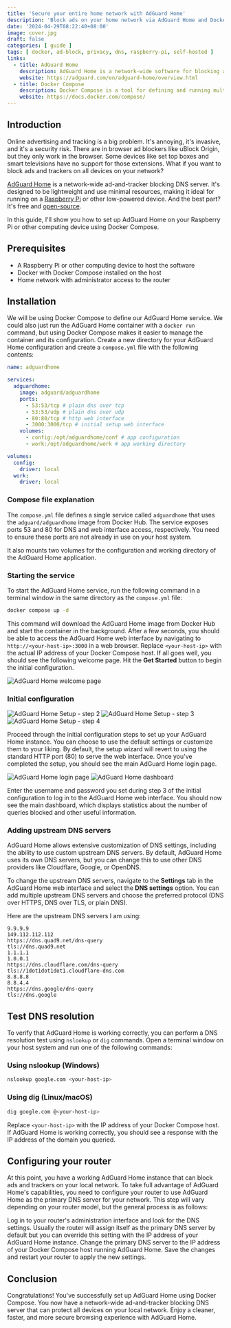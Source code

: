 ```yaml
---
title: 'Secure your entire home network with AdGuard Home'
description: 'Block ads on your home network via AdGuard Home and Docker Compose'
date: '2024-04-29T08:22:40+08:00'
image: cover.jpg
draft: false
categories: [ guide ]
tags: [ docker, ad-block, privacy, dns, raspberry-pi, self-hosted ]
links:
  - title: AdGuard Home
    description: AdGuard Home is a network-wide software for blocking ads & tracking.
    website: https://adguard.com/en/adguard-home/overview.html
  - title: Docker Compose
    description: Docker Compose is a tool for defining and running multi-container applications. It is the key to unlocking a streamlined and efficient development and deployment experience.
    website: https://docs.docker.com/compose/
---
```


## Introduction

Online advertising and tracking is a big problem. It's annoying, it's invasive, and it's a security risk. There are in browser ad blockers like uBlock Origin, but they only work in the browser. Some devices like set top boxes and smart televisions have no support for those extensions. What if you want to block ads and trackers on all devices on your network?

[AdGuard Home](https://adguard.com/en/adguard-home/overview.html) is a network-wide ad-and-tracker blocking DNS server. It's designed to be lightweight and use minimal resources, making it ideal for running on a [Raspberry Pi](https://www.raspberrypi.org/) or other low-powered device. And the best part? It's free and [open-source](https://github.com/AdguardTeam/AdGuardHome).

In this guide, I'll show you how to set up AdGuard Home on your Raspberry Pi or other computing device using Docker Compose.

## Prerequisites

- A Raspberry Pi or other computing device to host the software
- Docker with Docker Compose installed on the host
- Home network with administrator access to the router

## Installation

We will be using Docker Compose to define our AdGuard Home service. We could also just run the AdGuard Home container with a `docker run` command, but using Docker Compose makes it easier to manage the container and its configuration. Create a new directory for your AdGuard Home configuration and create a `compose.yml` file with the following contents:

```yaml
name: adguardhome

services:
  adguardhome:
    image: adguard/adguardhome
    ports:
      - 53:53/tcp # plain dns over tcp
      - 53:53/udp # plain dns over udp
      - 80:80/tcp # http web interface
      - 3000:3000/tcp # initial setup web interface
    volumes:
      - config:/opt/adguardhome/conf # app configuration
      - work:/opt/adguardhome/work # app working directory

volumes:
  config:
    driver: local
  work:
    driver: local
```

### Compose file explanation

The `compose.yml` file defines a single service called `adguardhome` that uses the `adguard/adguardhome` image from Docker Hub. The service exposes ports 53 and 80 for DNS and web interface access, respectively. You need to ensure these ports are not already in use on your host system.

It also mounts two volumes for the configuration and working directory of the AdGuard Home application.

### Starting the service

To start the AdGuard Home service, run the following command in a terminal window in the same directory as the `compose.yml` file:

```bash
docker compose up -d
```

This command will download the AdGuard Home image from Docker Hub and start the container in the background. After a few seconds, you should be able to access the AdGuard Home web interface by navigating to `http://<your-host-ip>:3000` in a web browser. Replace `<your-host-ip>` with the actual IP address of your Docker Compose host. If all goes well, you should see the following welcome page. Hit the **Get Started** button to begin the initial configuration.

![AdGuard Home welcome page](setup-images/step1.png)

### Initial configuration

![AdGuard Home Setup - step 2](setup-images/step2.png)
![AdGuard Home Setup - step 3](setup-images/step3.png)
![AdGuard Home Setup - step 4](setup-images/step4.png)

Proceed through the initial configuration steps to set up your AdGuard Home instance. You can choose to use the default settings or customize them to your liking. By default, the setup wizard will revert to using the standard HTTP port (80) to serve the web interface. Once you've completed the setup, you should see the main AdGuard Home login page.

![AdGuard Home login page](main-images/login.png)
![AdGuard Home dashboard](main-images/dashboard.png)

Enter the username and password you set during step 3 of the initial configuration to log in to the AdGuard Home web interface. You should now see the main dashboard, which displays statistics about the number of queries blocked and other useful information.

### Adding upstream DNS servers

AdGuard Home allows extensive customization of DNS settings, including the ability to use custom upstream DNS servers. By default, AdGuard Home uses its own DNS servers, but you can change this to use other DNS providers like Cloudflare, Google, or OpenDNS.

To change the upstream DNS servers, navigate to the **Settings** tab in the AdGuard Home web interface and select the **DNS settings** option. You can add multiple upstream DNS servers and choose the preferred protocol (DNS over HTTPS, DNS over TLS, or plain DNS).

Here are the upstream DNS servers I am using:
```
9.9.9.9
149.112.112.112
https://dns.quad9.net/dns-query
tls://dns.quad9.net
1.1.1.1
1.0.0.1
https://dns.cloudflare.com/dns-query
tls://1dot1dot1dot1.cloudflare-dns.com
8.8.8.8
8.8.4.4
https://dns.google/dns-query
tls://dns.google
```

## Test DNS resolution

To verify that AdGuard Home is working correctly, you can perform a DNS resolution test using `nslookup` or `dig` commands. Open a terminal window on your host system and run one of the following commands:

### Using nslookup (Windows)
```bash
nslookup google.com <your-host-ip>
```

### Using dig (Linux/macOS)
```bash
dig google.com @<your-host-ip>
```

Replace `<your-host-ip>` with the IP address of your Docker Compose host. If AdGuard Home is working correctly, you should see a response with the IP address of the domain you queried.

## Configuring your router

At this point, you have a working AdGuard Home instance that can block ads and trackers on your local network. To take full advantage of AdGuard Home's capabilities, you need to configure your router to use AdGuard Home as the primary DNS server for your network. This step will vary depending on your router model, but the general process is as follows:

Log in to your router's administration interface and look for the DNS settings. Usually the router will assign itself as the primary DNS server by default but you can override this setting with the IP address of your AdGuard Home instance. Change the primary DNS server to the IP address of your Docker Compose host running AdGuard Home. Save the changes and restart your router to apply the new settings.

## Conclusion

Congratulations! You've successfully set up AdGuard Home using Docker Compose. You now have a network-wide ad-and-tracker blocking DNS server that can protect all devices on your local network. Enjoy a cleaner, faster, and more secure browsing experience with AdGuard Home.

